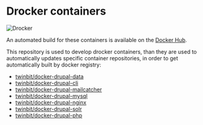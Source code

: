 # Drocker containers

![Drocker](https://raw.githubusercontent.com/twinbit/drocker/gh-pages/img/logo.png)

An automated build for these containers is available on the [Docker Hub](https://registry.hub.docker.com/u/twinbit).

This repository is used to develop drocker containers, than they are used to automatically updates specific container repositories, in order to get automatically built by docker registry:

- [twinbit/docker-drupal-data](https://github.com/twinbit/docker-drupal-data)
- [twinbit/docker-drupal-cli](https://github.com/twinbit/docker-drupal-cli)
- [twinbit/docker-drupal-mailcatcher](https://github.com/twinbit/docker-drupal-mailcatcher)
- [twinbit/docker-drupal-mysql](https://github.com/twinbit/docker-drupal-mysql)
- [twinbit/docker-drupal-nginx](https://github.com/twinbit/docker-drupal-nginx)
- [twinbit/docker-drupal-solr](https://github.com/twinbit/docker-drupal-solr)
- [twinbit/docker-drupal-php](https://github.com/twinbit/docker-drupal-php)
